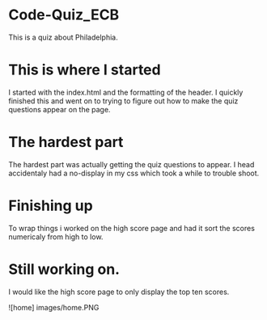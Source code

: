 # Code-Quiz_ECB
This is a quiz about Philadelphia.

# This is where I started

I started with the index.html and the formatting of the header. I quickly finished this and went on to trying to figure out how to make the quiz questions appear on the page. 

# The hardest part

The hardest part was actually getting the quiz questions to appear. I head accidentaly had a no-display in my css which took a while to trouble shoot. 

# Finishing up

To wrap things i worked on the high score page and had it sort the scores numericaly from high to low. 

# Still working on.

I would like the high score page to only display the top ten scores. 

![home] images/home.PNG



